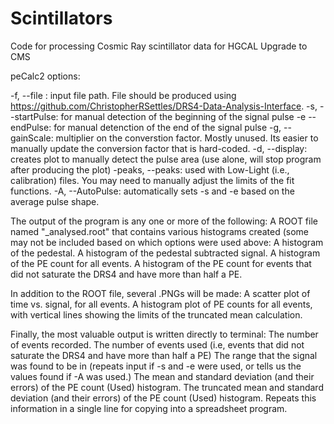 # Scintillators
Code for processing Cosmic Ray scintillator data for HGCAL Upgrade to CMS

peCalc2 options:

-f, --file : input file path. File should be produced using https://github.com/ChristopherRSettles/DRS4-Data-Analysis-Interface.
-s, --startPulse: for manual detection of the beginning of the signal pulse
-e --endPulse: for manual detenction of the end of the signal pulse
-g, --gainScale: multiplier on the converstion factor. Mostly unused. Its easier to manually update the conversion factor that is hard-coded.
-d, --display: creates plot to manually detect the pulse area (use alone, will stop program after producing the plot)
-peaks, --peaks: used with Low-Light (i.e., calibration) files. You may need to manually adjust the limits of the fit functions.
-A, --AutoPulse: automatically sets -s and -e based on the average pulse shape.

The output of the program is any one or more of the following:
A ROOT file named "<inputFileName>_analysed.root" that contains various histograms created (some may not be included based on which options were used above:
A histogram of the pedestal.
A histogram of the pedestal subtracted signal.
A histogram of the PE count for all events.
A histogram of the PE count for events that did not saturate the DRS4 and have more than half a PE.

In addition to the ROOT file, several .PNGs will be made:
A scatter plot of time vs. signal, for all events.
A histogram plot of PE counts for all events, with vertical lines showing the limits of the truncated mean calculation.

Finally, the most valuable output is written directly to terminal:
The number of events recorded.
The number of events used (i.e, events that did not saturate the DRS4 and have more than half a PE)
The range that the signal was found to be in (repeats input if -s and -e were used, or tells us the values found if -A was used.)
The mean and standard deviation (and their errors) of the PE count (Used) histogram.
The truncated mean and standard deviation (and their errors) of the PE count (Used) histogram.
Repeats this information in a single line for copying into a spreadsheet program.
